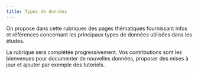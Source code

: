 ```yaml
---
title: Types de données
---
```

On propose dans cette rubriques des pages thématiques fournissant infos et références concernant les principaux types de données utilisées dans les études.

La rubrique sera complétée progressivement.
Vos contributions sont les bienvenues pour documenter de nouvelles données, proposer des mises à jour et ajouter par exemple des tutoriels.
